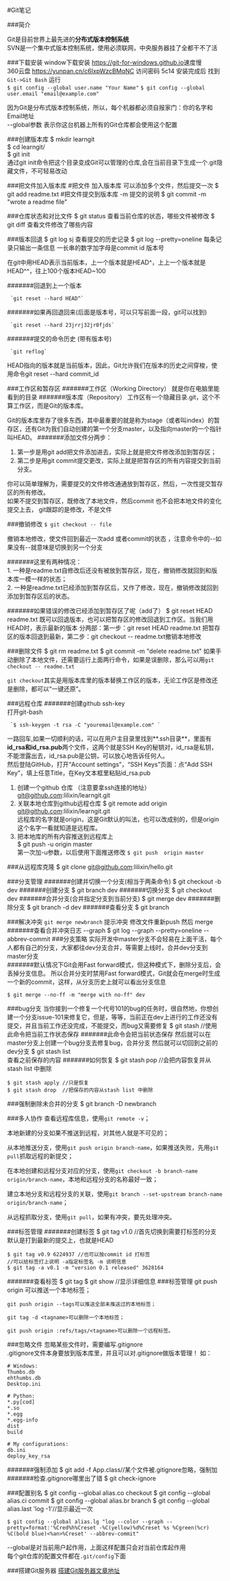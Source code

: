 #Git笔记

###简介

Git是目前世界上最先进的**分布式版本控制系统**  
SVN是一个集中式版本控制系统，使用必须联网，中央服务器挂了全都干不了活

###下载安装
window下载安装 <https://git-for-windows.github.io>速度慢  
360云盘 <https://yunpan.cn/c6IxpWzcBMqNC>  访问密码 5c14
安装完成后 找到`Git->Git Bash` 
运行   
   `$ git config --global user.name "Your Name"`
   `$ git config --global user.email "email@example.com"` 

 因为Git是分布式版本控制系统，所以，每个机器都必须自报家门：你的名字和Email地址  
--global参数 表示你这台机器上所有的Git仓库都会使用这个配置


###创建版本库
    $ mkdir learngit  
    $ cd learngit/  
    $ git init   
 通过git init命令把这个目录变成Git可以管理的仓库,会在当前目录下生成一个.git隐藏文件，不可轻易改动

###把文件加入版本库
	#把文件 加入版本库 可以添加多个文件，然后提交一次
    $ git add readme.txt 
	#把文件提交到版本库 -m 提交的说明
	$ git commit -m "wrote a readme file"

  	
###仓库状态和对比文件
    $ git status 查看当前仓库的状态，哪些文件被修改
    $ git diff 查看文件修改了哪些内容  

###版本回退
    $ git log sj 查看提交的历史记录
    $ git log --pretty=oneline 每条记录只输出一条信息
  一长串的数字加字母是commit id 版本号

在git中用HEAD表示当前版本，上一个版本就是HEAD^，上上一个版本就是HEAD^^，往上100个版本HEAD~100

#######回退到上一个版本

	 `git reset --hard HEAD^`

#######如果再回退回来(后面是版本号，可以只写前面一段，git可以找到)

	 `git reset --hard 23jrrj32jr0fjds`
#######提交的命令历史    (带有版本号)  

	 `git reflog`

HEAD指向的版本就是当前版本，因此，Git允许我们在版本的历史之间穿梭，使用命令git reset --hard commit_id 

###工作区和暂存区
#######工作区（Working Directory）
就是你在电脑里能看到的目录
#######版本库（Repository）
工作区有一个隐藏目录.git，这个不算工作区，而是Git的版本库。

Git的版本库里存了很多东西，其中最重要的就是称为stage（或者叫index）的暂存区，还有Git为我们自动创建的第一个分支master，以及指向master的一个指针叫HEAD。
#######添加文件分两步：
1. 第一步是用git add把文件添加进去，实际上就是把文件修改添加到暂存区；
2. 第二步是用git commit提交更改，实际上就是把暂存区的所有内容提交到当前分支。
　　　　　　　

你可以简单理解为，需要提交的文件修改通通放到暂存区，然后，一次性提交暂存区的所有修改。  
如果不提交到暂存区，既修改了本地文件，然后commit 也不会把本地文件的变化提交上去， git跟踪的是修改，不是文件

###撤销修改
`$ git checkout -- file`  

撤销本地修改，使文件回到最近一次add 或者commit的状态  ，注意命令中的--如果没有--就意味是切换到另一个分支

#######这里有两种情况：  
	1. 一种是readme.txt自修改后还没有被放到暂存区，现在，撤销修改就回到和版本库一模一样的状态；  
	2. 一种是readme.txt已经添加到暂存区后，又作了修改，现在，撤销修改就回到添加到暂存区后的状态。  
	
#######如果错误的修改已经添加到暂存区了呢（add了）
	$ git reset HEAD readme.txt
既可以回退版本，也可以把暂存区的修改回退到工作区。当我们用HEAD时，表示最新的版本
分两部：第一步：git reset HEAD readme.txt 把暂存区的版本回退到最新，第二步：git checkout -- readme.txt撤销本地修改



###删除文件
    $ git rm readme.txt
    $ git commit -m "delete readme.txt"
如果手动删除了本地文件，还需要运行上面两行命令，如果是误删除，那么可以用`git checkout -- readme.txt`   

`git checkout`其实是用版本库里的版本替换工作区的版本，无论工作区是修改还是删除，都可以“一键还原”。

###远程仓库
#######创建github ssh-key  
打开git-bash  

     `$ ssh-keygen -t rsa -C "youremail@example.com" ` 
 
一路回车,如果一切顺利的话，可以在用户主目录里找到**.ssh目录**，里面有**id_rsa和id_rsa.pub**两个文件，这两个就是SSH Key的秘钥对，id_rsa是私钥，不能泄露出去，id_rsa.pub是公钥，可以放心地告诉任何人。    
然后登陆GitHub，打开“Account settings”，“SSH Keys”页面：点“Add SSH Key”，填上任意Title，在Key文本框里粘贴id_rsa.pub

1. 创建一个github 仓库 （注意要拿ssh连接的地址）
	git@github.com:lilixin/learngit.git
2. 关联本地仓库到github远程仓库
    $ git remote add origin git@github.com:lilixin/learngit.git  
远程库的名字就是origin，这是Git默认的叫法，也可以改成别的，但是origin这个名字一看就知道是远程库。
3. 把本地库的所有内容推送到远程库上  
	$ git push -u origin master   
第一次加-u参数，以后使用下面推送修改
	`$ git push  origin master` 

###从远程库克隆
	$ git clone git@github.com:lilixin/hello.git

###分支管理
#######创建并切换一个分支(相当于两条命令)
	$ git checkout -b dev
#######创建分支
	$ git branch dev
#######切换分支
	$ git checkout dev
#######合并分支(合并指定分支到当前分支)
	$ git merge dev
#######删除分支
	$ git branch -d dev
#######查看分支
	$ git branch  

###解决冲突
`git merge newbranch` 提示冲突
 修改文件重新push 然后 merge
#######查看合并冲突日志 --graph
	$ git log --graph --pretty=oneline --abbrev-commit
###分支策略
实际开发中master分支不会轻易在上面干活，每个人都有自己的分支，大家都往dev分支合并，等需要上线时，合并dev分支到master分支  
#######默认情况下Git会用Fast forward模式，但这种模式下，删除分支后，会丢掉分支信息。
所以合并分支时禁用Fast forward模式，Git就会在merge时生成一个新的commit，这样，从分支历史上就可以看出分支信息  

	$ git merge --no-ff -m "merge with no-ff" dev

###bug分支
当你接到一个修复一个代号101的bug的任务时，很自然地，你想创建一个分支issue-101来修复它，但是，等等，当前正在dev上进行的工作还没有提交，并且当前工作还没完成，不能提交，而bug又需要修复
	$ git stash  //使用此命令把当前工作状态保存
#######此命令会把当前状态保存
然后就可以在master分支上创建一个bug分支去修复bug，合并分支
然后就可以切回到之前的dev分支
	$ git stash list  
查看之前保存的内容
#######如何恢复
	$ git stash pop  //会把内容恢复并从stash list 中删除

	$ git stash apply //只是恢复
	$ git stash drop  //把保存的内容从stash list 中删除
###强制删除未合并的分支
	$ git branch -D newbranch 

###多人协作
查看远程库信息，使用`git remote -v`；

本地新建的分支如果不推送到远程，对其他人就是不可见的；

从本地推送分支，使用`git push origin branch-name`，如果推送失败，先用`git pull`抓取远程的新提交；

在本地创建和远程分支对应的分支，使用`git checkout -b branch-name origin/branch-name`，本地和远程分支的名称最好一致；

建立本地分支和远程分支的关联，使用`git branch --set-upstream branch-name origin/branch-name`；

从远程抓取分支，使用`git pull`，如果有冲突，要先处理冲突。

###标签管理
#######创建标签
	$ git tag v1.0  //首先切换到需要打标签的分支
默认是打到最新的提交上，也就是HEAD

	$ git tag v0.9 6224937 //也可以按commit id 打标签  
	//可以给标签打上说明 -a指定标签名 -m 说明信息  
	$ git tag -a v0.1 -m "version 0.1 released" 3628164  
#######查看标签
	$ git tag 
	$ git show <tagname> //显示详细信息
###标签管理
	git push origin <tagname>可以推送一个本地标签；

	git push origin --tags可以推送全部未推送过的本地标签；

	git tag -d <tagname>可以删除一个本地标签；

	git push origin :refs/tags/<tagname>可以删除一个远程标签。

###忽略文件
忽略某些文件时，需要编写.gitignore	  
.gitignore文件本身要放到版本库里，并且可以对.gitignore做版本管理！ 如：  
		
    # Windows:
    Thumbs.db
    ehthumbs.db
    Desktop.ini
    
    # Python:
    *.py[cod]
    *.so
    *.egg
    *.egg-info
    dist
    build
    
    # My configurations:
    db.ini
    deploy_key_rsa

#######强制添加
	$ git add -f App.class//某个文件被.gitignore忽略，强制加
#######检查.gitignore哪里出了错
	$ git check-ignore

###配置别名
	$ git config --global alias.co checkout
	$ git config --global alias.ci commit
	$ git config --global alias.br branch
	$ git config --global alias.last 'log -1'//显示最近一次
 
	$ git config --global alias.lg "log --color --graph --pretty=format:'%Cred%h%Creset -%C(yellow)%d%Creset %s %Cgreen(%cr) %C(bold blue)<%an>%Creset' --abbrev-commit"

--global是对当前用户起作用，上面这样配置只会对当前仓库起作用   
每个git仓库的配置文件都在`.git/config`下面

###搭建Git服务器
[搭建Git服务器文章地址](http://www.liaoxuefeng.com/wiki/0013739516305929606dd18361248578c67b8067c8c017b000/00137583770360579bc4b458f044ce7afed3df579123eca000)

